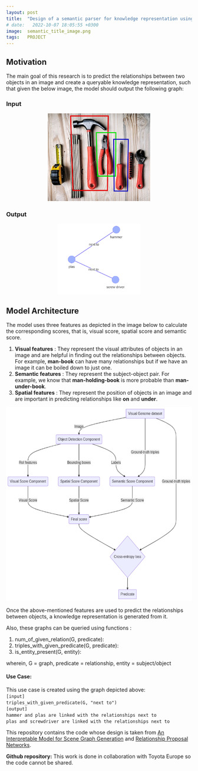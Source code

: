 ```yaml
---
layout: post
title:  "Design of a semantic parser for knowledge representation using existing computer vision output"
# date:   2022-10-07 18:05:55 +0300
image:  semantic_title_image.png
tags:   PROJECT
---
```


## Motivation 
The main goal of this research is to predict the relationships between two objects in an image and create a queryable knowledge representation, such that given the below image, the model should output the following graph:

### Input
<p align="center" width="100%">
    <img width="55%" src="https://raw.githubusercontent.com/ananyaverma2/images_stored/master/hammer.png">
</p>

### Output
<p align="center" width="100%">
    <img width="45%" src="https://raw.githubusercontent.com/ananyaverma2/images_stored/master/hammer_tri.png">
</p>

## Model Architecture
The model uses three features as depicted in the image below to calculate the corresponding scores, that is, visual score, spatial score and semantic score.
1. **Visual features** : They represent the visual attributes of objects in an image and are helpful in finding out the relationships between objects. For example, **man-book** can have many relationships but if we have an image it can be boiled down to just one.
2. **Semantic features** : They represent the subject-object pair. For example, we know that **man-holding-book** is more probable than **man-under-book**. 
3. **Spatial features** : They represent the position of objects in an image and are important in predicting relationships like **on** and **under**.


<p align="left" width="100%">
    <img width="1000" src="https://raw.githubusercontent.com/ananyaverma2/images_stored/master/main.png">
</p>


Once the above-mentioned features are used to predict the relationships between objects, a knowledge representation is generated from it.

Also, these graphs can be queried using functions :

1. num_of_given_relation(G, predicate):
2. triples_with_given_predicate(G, predicate):
3. is_entity_present(G, entity):

wherein,  G = graph, predicate = relationship, entity = subject/object

#### Use Case:
This use case is created using the graph depicted above: \
`[input]` \
`triples_with_given_predicate(G, "next to")` \
`[output]` \
`hammer and plas are linked with the relationships next to` \
`plas and screwdriver are linked with the relationships next to`



 This repository contains the code whose design is taken from [An Interpretable Model for Scene Graph Generation](https://arxiv.org/pdf/1811.09543.pdf) and [Relationship Proposal Networks](https://openaccess.thecvf.com/content_cvpr_2017/papers/Zhang_Relationship_Proposal_Networks_CVPR_2017_paper.pdf).

 **Github repository:** This work is done in collaboration with Toyota Europe so the code cannot be shared.